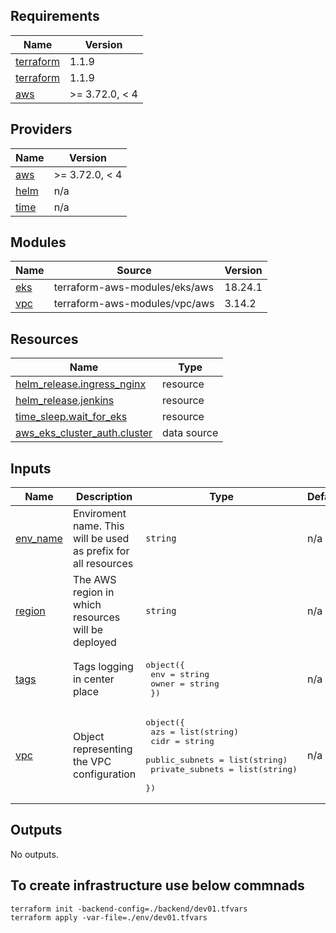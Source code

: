 <!-- BEGIN_TF_DOCS -->
## Requirements

| Name | Version |
|------|---------|
| <a name="requirement_terraform"></a> [terraform](#requirement\_terraform) | 1.1.9 |
| <a name="requirement_terraform"></a> [terraform](#requirement\_terraform) | 1.1.9 |
| <a name="requirement_aws"></a> [aws](#requirement\_aws) | >= 3.72.0, < 4 |

## Providers

| Name | Version |
|------|---------|
| <a name="provider_aws"></a> [aws](#provider\_aws) | >= 3.72.0, < 4 |
| <a name="provider_helm"></a> [helm](#provider\_helm) | n/a |
| <a name="provider_time"></a> [time](#provider\_time) | n/a |

## Modules

| Name | Source | Version |
|------|--------|---------|
| <a name="module_eks"></a> [eks](#module\_eks) | terraform-aws-modules/eks/aws | 18.24.1 |
| <a name="module_vpc"></a> [vpc](#module\_vpc) | terraform-aws-modules/vpc/aws | 3.14.2 |

## Resources

| Name | Type |
|------|------|
| [helm_release.ingress_nginx](https://registry.terraform.io/providers/hashicorp/helm/latest/docs/resources/release) | resource |
| [helm_release.jenkins](https://registry.terraform.io/providers/hashicorp/helm/latest/docs/resources/release) | resource |
| [time_sleep.wait_for_eks](https://registry.terraform.io/providers/hashicorp/time/latest/docs/resources/sleep) | resource |
| [aws_eks_cluster_auth.cluster](https://registry.terraform.io/providers/hashicorp/aws/latest/docs/data-sources/eks_cluster_auth) | data source |

## Inputs

| Name | Description | Type | Default | Required |
|------|-------------|------|---------|:--------:|
| <a name="input_env_name"></a> [env\_name](#input\_env\_name) | Enviroment name. This will be used as prefix for all resources | `string` | n/a | yes |
| <a name="input_region"></a> [region](#input\_region) | The AWS region in which resources will be deployed | `string` | n/a | yes |
| <a name="input_tags"></a> [tags](#input\_tags) | Tags logging in center place | <pre>object({<br>    env   = string<br>    owner = string<br>  })</pre> | n/a | yes |
| <a name="input_vpc"></a> [vpc](#input\_vpc) | Object representing the VPC configuration | <pre>object({<br>    azs             = list(string)<br>    cidr            = string<br>    public_subnets  = list(string)<br>    private_subnets = list(string)<br>  })</pre> | n/a | yes |

## Outputs

No outputs.
<!-- END_TF_DOCS -->


## To create infrastructure use below commnads
```
terraform init -backend-config=./backend/dev01.tfvars
terraform apply -var-file=./env/dev01.tfvars
```